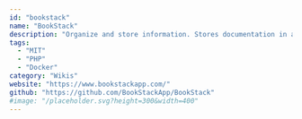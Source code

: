 ```yaml
---
id: "bookstack"
name: "BookStack"
description: "Organize and store information. Stores documentation in a book like fashion."
tags:
  - "MIT"
  - "PHP"
  - "Docker"
category: "Wikis"
website: "https://www.bookstackapp.com/"
github: "https://github.com/BookStackApp/BookStack"
#image: "/placeholder.svg?height=300&width=400"
---
```


